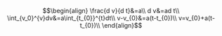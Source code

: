 

$$\begin{align}
\frac{d v}{d t}&=a\\
d v&=ad t\\
\int_{v_0}^{v}dv&=a\int_{t_{0}}^{t}dt\\
v-v_{0}&=a(t-t_{0})\\
v=v_{0}+a(t-t_{0})\\
\end{align}$$

